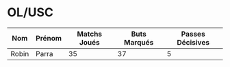 <html lang="fr">
<head>
    <meta charset="UTF-8">
    <meta name="viewport" content="width=device-width, initial-scale=1.0">
</head>
<body>
    <h1>OL/USC</h1>
<table id="stats-table">
        <thead>
            <tr>
                <th>Nom</th>
                <th>Prénom</th>
                <th>Matchs Joués</th>
                <th>Buts Marqués</th>
                <th>Passes Décisives</th>
            </tr>
        </thead>
        <tbody>
            <!-- Ajoutez les données des statistiques offensives ici -->
            <tr>
                <td>Robin</td>
                <td>Parra</td>
                <td>35</td>
                <td>37</td>
                <td>5</td>
            </tr>
            <!-- Autres joueuses -->
        </tbody>
    </table>


</body>
</html>
